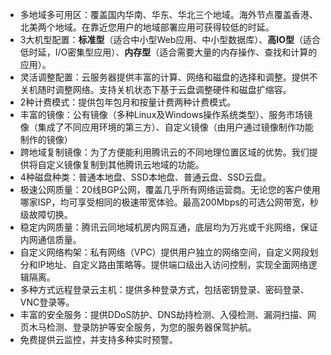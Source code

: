 - 多地域多可用区：覆盖国内华南、华东、华北三个地域。海外节点覆盖香港、北美两个地域。在靠近您用户的地域部署应用可获得较低的时延。
- 3大机型配置：**标准型**（适合中小型Web应用、中小型数据库）、**高IO型**（适合低时延，I/O密集型应用）、**内存型**（适合需要大量的内存操作、查找和计算的应用）。
- 灵活调整配置：云服务器提供丰富的计算、网络和磁盘的选择和调整。提供不关机随时调整网络。支持关机状态下基于云盘调整硬件和磁盘扩缩容。
- 2种计费模式：提供包年包月和按量计费两种计费模式。
- 丰富的镜像：公有镜像（多种Linux及Windows操作系统类型）、服务市场镜像（集成了不同应用环境的第三方）、自定义镜像（由用户通过镜像制作功能制作的镜像）
- 跨地域复制镜像：为了方便能利用腾讯云的不同地理位置区域的优势。我们提供将自定义镜像复制到其他腾讯云地域的功能。
- 4种磁盘种类：普通本地盘、SSD本地盘、普通云盘、SSD云盘。
- 极速公网质量：20线BGP公网，覆盖几乎所有网络运营商。无论您的客户使用哪家ISP，均可享受相同的极速带宽体验。最高200Mbps的可选公网带宽，秒级故障切换。
- 稳定内网质量：腾讯云同地域机房内网互通，底层均为万兆或千兆网络，保证内网通信质量。
- 自定义网络构架：私有网络（VPC）提供用户独立的网络空间，自定义网段划分和IP地址、自定义路由策略等。提供端口级出入访问控制，实现全面网络逻辑隔离。
- 多种方式远程登录云主机：提供多种登录方式，包括密钥登录、密码登录、VNC登录等。
- 丰富的安全服务：提供DDoS防护、DNS劫持检测、入侵检测、漏洞扫描、网页木马检测、登录防护等安全服务，为您的服务器保驾护航。
- 免费提供云监控，并支持多种实时预警。


